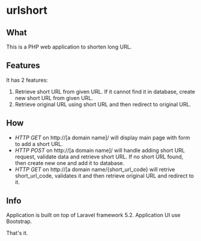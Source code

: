 # urlshort

<h2>What</h2>
This is a PHP web application to shorten long URL.

<h2>Features</h2>
It has 2 features:
<ol>
<li>Retrieve short URL from given URL. If it cannot find it in database, create new short URL from given URL.</li>
<li>Retrieve original URL using short URL and then redirect to original URL.</li>
</ol>

<h2>How</h2>
<ul>
<li><em>HTTP GET</em> on http://[a domain name]/ will display main page with form to add a short URL.</li>
<li><em>HTTP POST</em> on http://[a domain name]/ will handle adding short URL request, validate data and retrieve short URL. If no short URL found, then create new one and add it to database.</li>
<li><em>HTTP GET</em> on http://[a domain name/{short_url_code} will retrive short_url_code, validates it and then retrieve original URL and redirect to it.</li>
</ul>
<h2>Info</h2>
Application is built on top of Laravel framework 5.2. Application UI use Bootstrap.

That's it.
